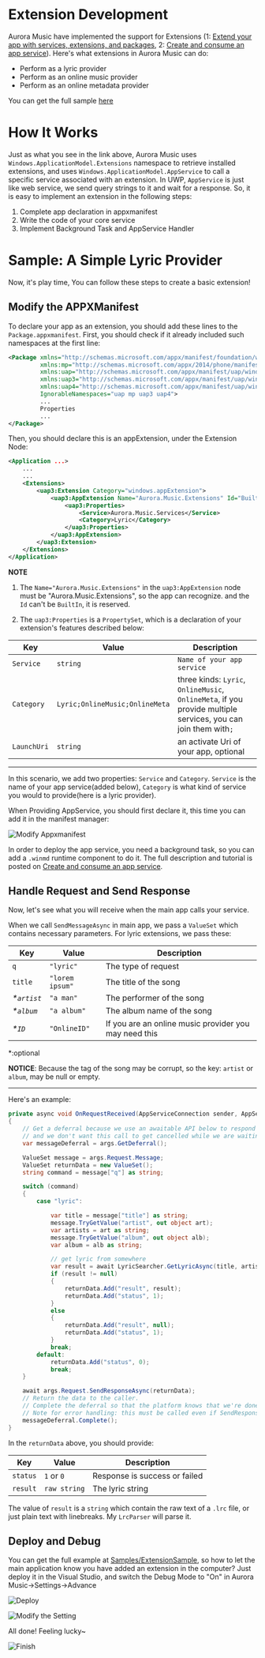 # Extension Development


Aurora Music have implemented the support for Extensions (1: [Extend your app with services, extensions, and packages][1], 2: [Create and consume an app service][2]). Here's what extensions in Aurora Music can do:

 - Perform as a lyric provider
 - Perform as an online music provider
 - Perform as an online metadata provider
 
 You can get the full sample [here](../Samples/ExtensionSample)


# How It Works


Just as what you see in the link above, Aurora Music uses `Windows.ApplicationModel.Extensions` namespace to retrieve installed extensions, and uses `Windows.ApplicationModel.AppService` to call a specific service associated with an extension. In UWP, `AppService` is just like web service, we send query strings to it and wait for a response. So, it is easy to implement an extension in the following steps:


 1. Complete app declaration in appxmanifest
 2. Write the code of your core service
 3. Implement Background Task and AppService Handler
 
 
# Sample: A Simple Lyric Provider


Now, it's play time, You can follow these steps to create a basic extension!


## Modify the APPXManifest ##


To declare your app as an extension, you should add these lines to the `Package.appxmanifest`. First, you should check if it already included such namespaces at the first line:


```xml
<Package xmlns="http://schemas.microsoft.com/appx/manifest/foundation/windows10"
         xmlns:mp="http://schemas.microsoft.com/appx/2014/phone/manifest"
         xmlns:uap="http://schemas.microsoft.com/appx/manifest/uap/windows10" 
         xmlns:uap3="http://schemas.microsoft.com/appx/manifest/uap/windows10/3" 
         xmlns:uap4="http://schemas.microsoft.com/appx/manifest/uap/windows10/4" 
         IgnorableNamespaces="uap mp uap3 uap4">
         ...
         Properties
         ...
</Package>
```


Then, you should declare this is an appExtension, under the Extension Node:


```xml
<Application ...>
    ...
    ...
    <Extensions>
        <uap3:Extension Category="windows.appExtension">
            <uap3:AppExtension Name="Aurora.Music.Extensions" Id="BuiltIn" PublicFolder="Public" DisplayName="Lyric" Description="Aurora Music Lyric Provider">
                <uap3:Properties>
                    <Service>Aurora.Music.Services</Service>
                    <Category>Lyric</Category>
                </uap3:Properties>
            </uap3:AppExtension>
        </uap3:Extension>
    </Extensions>
</Application>
```



**NOTE**

1. The `Name="Aurora.Music.Extensions"` in the `uap3:AppExtension` node must be "Aurora.Music.Extensions", so the app can recognize. and the `Id` can't be `BuiltIn`, it is reserved.

2. The `uap3:Properties` is a `PropertySet`, which is a declaration of your extension's features described below:

| Key | Value | Description |
| --- | --- | --- |
| `Service` | `string` | `Name of your app service` |
| `Category` | `Lyric;OnlineMusic;OnlineMeta` | three kinds: `Lyric`, `OnlineMusic`, `OnlineMeta`, if you provide multiple services, you can join them with`;` |
| `LaunchUri ` | `string` | an activate Uri of your app, optional |

---

In this scenario, we add two properties: `Service` and `Category`. `Service` is the name of your app service(added below), `Category` is what kind of service you would to provide(here is a lyric provider).

When Providing AppService, you should first declare it, this time you can add it in the manifest manager:


![Modify Appxmanifest](https://i.loli.net/2017/11/26/5a19a11d60bad.png "Add the AppService Declaration")



In order to deploy the app service, you need a background task, so you can add a `.winmd` runtime component to do it. The full description and tutorial is posted on [Create and consume an app service][2].


## Handle Request and Send Response ##


Now, let's see what you will receive when the main app calls your service.

When we call `SendMessageAsync` in main app, we pass a `ValueSet` which contains necessary parameters. For lyric extensions, we pass these:


| Key     | Value   | Description  |
| ------ | ------- | ------------ |
| `q`  |`"lyric"` | The type of request |
| `title`    | `"lorem ipsum"` | The title of the song |
| *\*`artist`* | `"a man"` | The performer of the song |
| *\*`album`*  | `"a album"`  | The album name of the song |
| *\*`ID`* | `"OnlineID"` | If you are an online music provider you may need this |
 
 
\*:optional

**NOTICE**: Because the tag of the song may be corrupt, so the key: `artist` or `album`, may be null or empty.

---

Here's an example:


```cs
private async void OnRequestReceived(AppServiceConnection sender, AppServiceRequestReceivedEventArgs args)
{
    // Get a deferral because we use an awaitable API below to respond to the message
    // and we don't want this call to get cancelled while we are waiting.
    var messageDeferral = args.GetDeferral();

    ValueSet message = args.Request.Message;
    ValueSet returnData = new ValueSet();
    string command = message["q"] as string;

    switch (command)
    {
        case "lyric":

            var title = message["title"] as string;
            message.TryGetValue("artist", out object art);
            var artists = art as string;
            message.TryGetValue("album", out object alb);
            var album = alb as string;

            // get lyric from somewhere
            var result = await LyricSearcher.GetLyricAsync(title, artists, album);
            if (result != null)
            {
                returnData.Add("result", result);
                returnData.Add("status", 1);
            }
            else
            {
                returnData.Add("result", null);
                returnData.Add("status", 1);
            }
            break;
        default:
            returnData.Add("status", 0);
            break;
    }

    await args.Request.SendResponseAsync(returnData);
    // Return the data to the caller.
    // Complete the deferral so that the platform knows that we're done responding to the app service call.
    // Note for error handling: this must be called even if SendResponseAsync() throws an exception.
    messageDeferral.Complete();
}
```
    


In the `returnData` above, you should provide:


| Key  | Value  | Description  |
| ------ | ------- | ----------- |
| `status` | `1` or `0`  | Response is success or failed |
| `result` | `raw string` | The lyric string |



The value of `result` is a `string` which contain the raw text of a `.lrc` file, or just plain text with linebreaks. My `LrcParser` will parse it.

## Deploy and Debug ##
You can get the full example at [Samples/ExtensionSample](../Samples/ExtensionSample), so how to let the main application know you have added an extension in the computer? Just deploy it in the Visual Studio, and switch the Debug Mode to "On" in Aurora Music->Settings->Advance


![Deploy](https://i.loli.net/2017/11/26/5a199c3267f59.png "Deploy in Visual Studio")


![Modify the Setting](https://i.loli.net/2017/11/26/5a19a11d5519b.png "Enable the Debug Mode")


All done! Feeling lucky~


![Finish](https://i.loli.net/2017/11/26/5a19a11e40c01.png "Works Well")



  [1]: https://docs.microsoft.com/en-us/windows/uwp/launch-resume/extend-your-app-with-services-extensions-packages
  [2]: https://docs.microsoft.com/en-us/windows/uwp/launch-resume/how-to-create-and-consume-an-app-service

  
